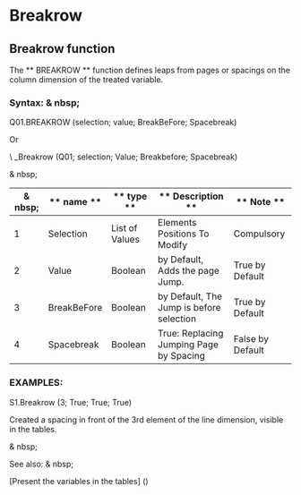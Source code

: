 # Breakrow

## Breakrow function

The ** BREAKROW ** function defines leaps from pages or spacings on the column dimension of the treated variable.

### Syntax: & nbsp;

Q01.BREAKROW (selection; value; BreakBeFore; Spacebreak)

Or

\ _Breakrow (Q01; selection; Value; Breakbefore; Spacebreak)

& nbsp;

| & nbsp; | ** name ** | ** type ** | ** Description ** | ** Note ** |
| --- | --- | --- | --- | --- |
| &#49; | Selection | List of Values ​​| Elements Positions To Modify | Compulsory |
| &#50; | Value | Boolean | by Default, Adds the page Jump. | True by Default |
| &#51; | BreakBeFore | Boolean | by Default, The Jump is before selection | True by Default |
| &#52; | Spacebreak | Boolean | True: Replacing Jumping Page by Spacing | False by Default |

### EXAMPLES:

S1.Breakrow (3; True; True; True)

Created a spacing in front of the 3rd element of the line dimension, visible in the tables.

& nbsp;

See also: & nbsp;

[Present the variables in the tables] (<PertERDERLESVARIABLE WHILESTAB1.MD>)